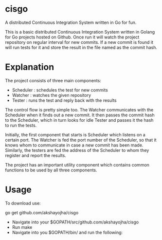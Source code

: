 # cisgo
A distributed Continuous Integration System written in Go for fun.

This is a basic distributed Continuous Integration System written in Golang for
Go projects hosted on Github. Once run it will watch the project repository on
regular interval for new commits. If a new commit is found it will run tests for
it and store the result in the file named as the commit hash.

# Explanation

The project consists of three main components:
- Scheduler : schedules the test for new commits
- Watcher : watches the given repository
- Tester : runs the test and reply back with the results

The control flow is pretty simple too. The Watcher communicates with the Scheduler
when it finds out a new commit. It then passes the commit hash to the Scheduler,
which in turn looks for idle Tester and passes it the hash to run the tests.

Initially, the first component that starts is Scheduler which listens on a certain
port. The Watcher is fed the port number of the Scheduler, so that it knows whom
to communicate in case a new commit has been made. Similarly, the testers are fed
the address of the Scheduler to whom they register and report the results.

The project has an important utility component which contains common functions to
be used by all three components.

# Usage

To download use:

go get github.com/akshayojha/cisgo

- Navigate into your $GOPATH/src/github.com/akshayojha/cisgo
- Run make
- Navigate into you $GOPATH/bin/ and run the following:
